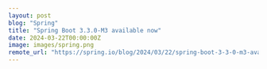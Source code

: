 ```yaml
---
layout: post
blog: "Spring"
title: "Spring Boot 3.3.0-M3 available now"
date: 2024-03-22T00:00:00Z
image: images/spring.png
remote_url: "https://spring.io/blog/2024/03/22/spring-boot-3-3-0-m3-available-now"
---
```

